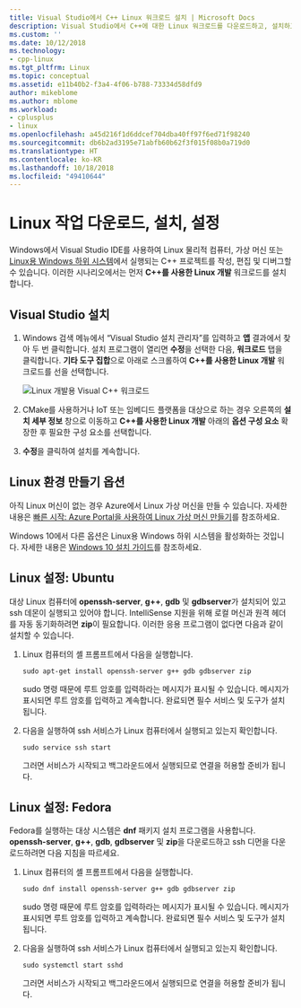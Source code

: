 ```yaml
---
title: Visual Studio에서 C++ Linux 워크로드 설치 | Microsoft Docs
description: Visual Studio에서 C++에 대한 Linux 워크로드를 다운로드하고, 설치하고, 설정하는 방법을 설명합니다.
ms.custom: ''
ms.date: 10/12/2018
ms.technology:
- cpp-linux
ms.tgt_pltfrm: Linux
ms.topic: conceptual
ms.assetid: e11b40b2-f3a4-4f06-b788-73334d58dfd9
author: mikeblome
ms.author: mblome
ms.workload:
- cplusplus
- linux
ms.openlocfilehash: a45d216f1d6ddcef704dba40ff97f6ed71f98240
ms.sourcegitcommit: db6b2ad3195e71abfb60b62f3f015f08b0a719d0
ms.translationtype: HT
ms.contentlocale: ko-KR
ms.lasthandoff: 10/18/2018
ms.locfileid: "49410644"
---
```

# <a name="download-install-and-setup-the-linux-workload"></a>Linux 작업 다운로드, 설치, 설정

Windows에서 Visual Studio IDE를 사용하여 Linux 물리적 컴퓨터, 가상 머신 또는 [Linux용 Windows 하위 시스템](/windows/wsl/about)에서 실행되는 C++ 프로젝트를 작성, 편집 및 디버그할 수 있습니다. 이러한 시나리오에서는 먼저 **C++를 사용한 Linux 개발** 워크로드를 설치합니다.

## <a name="visual-studio-setup"></a>Visual Studio 설치

1. Windows 검색 메뉴에서 “Visual Studio 설치 관리자”를 입력하고 **앱** 결과에서 찾아 두 번 클릭합니다. 설치 프로그램이 열리면 **수정**을 선택한 다음, **워크로드** 탭을 클릭합니다. **기타 도구 집합**으로 아래로 스크롤하여 **C++를 사용한 Linux 개발** 워크로드를 선을 선택합니다.

   ![Linux 개발용 Visual C++ 워크로드](media/linuxworkload.png)

1. CMake를 사용하거나 IoT 또는 임베디드 플랫폼을 대상으로 하는 경우 오른쪽의 **설치 세부 정보** 창으로 이동하고 **C++를 사용한 Linux 개발** 아래의 **옵션 구성 요소** 확장한 후 필요한 구성 요소를 선택합니다. 

1. **수정**을 클릭하여 설치를 계속합니다.


## <a name="options-for-creating-a-linux-environment"></a>Linux 환경 만들기 옵션

아직 Linux 머신이 없는 경우 Azure에서 Linux 가상 머신을 만들 수 있습니다. 자세한 내용은 [빠른 시작: Azure Portal을 사용하여 Linux 가상 머신 만들기](/azure/virtual-machines/linux/quick-create-portal)를 참조하세요.

Windows 10에서 다른 옵션은 Linux용 Windows 하위 시스템을 활성화하는 것입니다. 자세한 내용은 [Windows 10 설치 가이드](/windows/wsl/install-win10)를 참조하세요.

## <a name="linux-setup-ubuntu"></a>Linux 설정: Ubuntu

대상 Linux 컴퓨터에 **openssh-server**, **g++**, **gdb** 및 **gdbserver**가 설치되어 있고 ssh 데몬이 실행되고 있어야 합니다. IntelliSense 지원을 위해 로컬 머신과 원격 헤더를 자동 동기화하려면 **zip**이 필요합니다. 이러한 응용 프로그램이 없다면 다음과 같이 설치할 수 있습니다.

1. Linux 컴퓨터의 셸 프롬프트에서 다음을 실행합니다.

   `sudo apt-get install openssh-server g++ gdb gdbserver zip`

   sudo 명령 때문에 루트 암호를 입력하라는 메시지가 표시될 수 있습니다.  메시지가 표시되면 루트 암호를 입력하고 계속합니다. 완료되면 필수 서비스 및 도구가 설치됩니다.

1. 다음을 실행하여 ssh 서비스가 Linux 컴퓨터에서 실행되고 있는지 확인합니다.

   `sudo service ssh start`

   그러면 서비스가 시작되고 백그라운드에서 실행되므로 연결을 허용할 준비가 됩니다.

## <a name="linux-setup-fedora"></a>Linux 설정: Fedora

Fedora를 실행하는 대상 시스템은 **dnf** 패키지 설치 프로그램을 사용합니다. **openssh-server**, **g++**, **gdb**, **gdbserver** 및 **zip**을 다운로드하고 ssh 디먼을 다운로드하려면 다음 지침을 따르세요.

1. Linux 컴퓨터의 셸 프롬프트에서 다음을 실행합니다.

   `sudo dnf install openssh-server g++ gdb gdbserver zip`

   sudo 명령 때문에 루트 암호를 입력하라는 메시지가 표시될 수 있습니다.  메시지가 표시되면 루트 암호를 입력하고 계속합니다. 완료되면 필수 서비스 및 도구가 설치됩니다.

1. 다음을 실행하여 ssh 서비스가 Linux 컴퓨터에서 실행되고 있는지 확인합니다.

   `sudo systemctl start sshd`

   그러면 서비스가 시작되고 백그라운드에서 실행되므로 연결을 허용할 준비가 됩니다.

